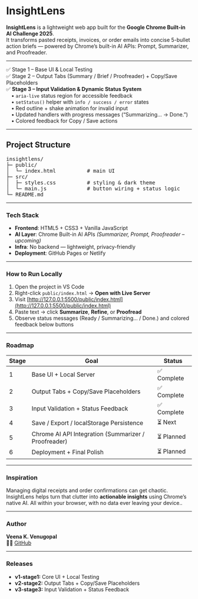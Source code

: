 # InsightLens

**InsightLens** is a lightweight web app built for the **Google Chrome Built-in AI Challenge 2025**.  
It transforms pasted receipts, invoices, or order emails into concise 5-bullet action briefs — powered by Chrome’s built-in AI APIs: Prompt, Summarizer, and Proofreader.

---

✅ Stage 1 – Base UI & Local Testing  
✅ Stage 2 – Output Tabs (Summary / Brief / Proofreader) + Copy/Save Placeholders  
✅ **Stage 3 – Input Validation & Dynamic Status System**  
 • `aria-live` status region for accessible feedback  
 • `setStatus()` helper with `info / success / error` states  
 • Red outline + shake animation for invalid input  
 • Updated handlers with progress messages (“Summarizing… → Done.”)  
 • Colored feedback for Copy / Save actions    

---

## Project Structure

<pre>insightlens/
├─ public/
│  └─ index.html          # main UI
├─ src/
│  ├─ styles.css          # styling & dark theme
│  └─ main.js             # button wiring + status logic
└─ README.md
</pre>

---

### Tech Stack
- **Frontend**: HTML5 + CSS3 + Vanilla JavaScript  
- **AI Layer**: Chrome Built-in AI APIs *(Summarizer, Prompt, Proofreader – upcoming)*  
- **Infra**: No backend — lightweight, privacy-friendly  
- **Deployment**: GitHub Pages or Netlify  

---

### How to Run Locally
1. Open the project in VS Code  
2. Right-click `public/index.html` → **Open with Live Server**  
3. Visit [http://127.0.0.1:5500/public/index.html](http://127.0.0.1:5500/public/index.html)  
4. Paste text → click **Summarize**, **Refine**, or **Proofread**
5. Observe status messages (Ready / Summarizing… / Done.) and colored feedback below buttons

---

### Roadmap
| Stage | Goal | Status |
|-------|------|--------|
| 1 | Base UI + Local Server | ✅ Complete |
| 2 | Output Tabs + Copy/Save Placeholders | ✅ Complete |
| 3 | Input Validation + Status Feedback | ✅ Complete |
| 4 | Save / Export / localStorage Persistence | ⏳ Next |
| 5 | Chrome AI API Integration (Summarizer / Proofreader) | ⏳ Planned |
| 6 | Deployment + Final Polish | ⏳ Planned |

---

### Inspiration
Managing digital receipts and order confirmations can get chaotic.  
InsightLens helps turn that clutter into **actionable insights** using Chrome’s native AI.
All within your browser, with no data ever leaving your device..

---

### Author
**Veena K. Venugopal**  
👩‍💻 [GitHub](https://github.com/Veena-K-Venugopal) 



---

### Releases
- **v1-stage1:** Core UI + Local Testing  
- **v2-stage2:** Output Tabs + Copy/Save Placeholders  
- **v3-stage3:** Input Validation + Status Feedback  